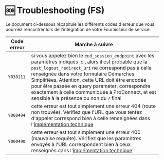 # 🆘 Troubleshooting (FS)
Le document ci-dessous récapitule les différents codes d'erreur que vous pourriez rencontrer lors de l'intégration de votre Fournisseur de service.

Code erreur | Marche à suivre
-- | --
`Y030111` | si vous appelez bien le `end_session_endpoint` avec les paramètres indiqués [ici](./implementation_technique.md), alors il est probable que la `post_logout_redirect_uri` ne correspond pas à celle renseignée dans votre formulaire Démarches Simplifiées. Attention, cette URL doit être encodée pour être passée en query parameter, correspondre exactement à celle communiquée à ProConnect, et est sensible à la présence ou non du `/` final
`Y000404` | cette erreur est tout simplement une erreur 404 (route non trouvée). Vérifiez que l'URL que vous tentez d'appeler correspond bien à celle renseignées dans l'[implémentation technique](./implementation_technique.md)
`Y000400` | cette erreur est tout simplement une erreur 400 (mauvaise requête). Vérifiez que les paramètres envoyés à l'URL correspondent bien à ceux renseignés dans l'[implémentation technique](./implementation_technique.md)
